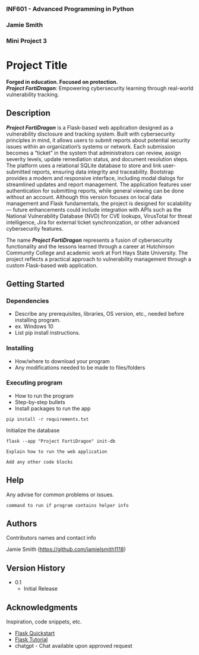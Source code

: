 ### INF601 - Advanced Programming in Python
### Jamie Smith
### Mini Project 3
 
 
# Project Title
 
**Forged in education. Focused on protection.**  
**_Project FortiDragon_**: Empowering cybersecurity learning through real-world vulnerability tracking.
 
## Description

_**Project FortiDragon**_ is a Flask-based web application designed as a vulnerability disclosure and tracking system. Built with cybersecurity principles in mind, it allows users to submit reports about potential security issues within an organization’s systems or network. Each submission becomes a “ticket” in the system that administrators can review, assign severity levels, update remediation status, and document resolution steps. The platform uses a relational SQLite database to store and link user-submitted reports, ensuring data integrity and traceability. Bootstrap provides a modern and responsive interface, including modal dialogs for streamlined updates and report management. The application features user authentication for submitting reports, while general viewing can be done without an account. Although this version focuses on local data management and Flask fundamentals, the project is designed for scalability — future enhancements could include integration with APIs such as the National Vulnerability Database (NVD) for CVE lookups, VirusTotal for threat intelligence, Jira for external ticket synchronization, or other advanced cybersecurity features.

The name _**Project FortiDragon**_ represents a fusion of cybersecurity functionality and the lessons learned through a career at Hutchinson Community College and academic work at Fort Hays State University. The project reflects a practical approach to vulnerability management through a custom Flask-based web application.
 
## Getting Started
 
### Dependencies
 
* Describe any prerequisites, libraries, OS version, etc., needed before installing program.
* ex. Windows 10
* List pip install instructions.
 
### Installing
 
* How/where to download your program
* Any modifications needed to be made to files/folders
 
### Executing program
 
* How to run the program
* Step-by-step bullets
* Install packages to run the app
```
pip install -r requirements.txt
```
 
Initialize the database
```
flask --app "Project FortiDragon" init-db
```

```
Explain how to run the web application
```

```
Add any other code blocks
```
## Help
 
Any advise for common problems or issues.
```
command to run if program contains helper info
```
 
## Authors
 
Contributors names and contact info
 
Jamie Smith (https://github.com/jamielsmith1118)
 
## Version History

* 0.1
    * Initial Release
 
## Acknowledgments
 
Inspiration, code snippets, etc.
* [Flask Quickstart](https://flask.palletsprojects.com/en/stable/quickstart/)
* [Flask Tutorial](https://flask.palletsprojects.com/en/stable/tutorial/)
* chatgpt - Chat available upon approved request